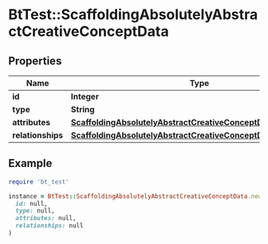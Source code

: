 # BtTest::ScaffoldingAbsolutelyAbstractCreativeConceptData

## Properties

| Name | Type | Description | Notes |
| ---- | ---- | ----------- | ----- |
| **id** | **Integer** |  | [optional] |
| **type** | **String** |  | [optional] |
| **attributes** | [**ScaffoldingAbsolutelyAbstractCreativeConceptDataAttributes**](ScaffoldingAbsolutelyAbstractCreativeConceptDataAttributes.md) |  | [optional] |
| **relationships** | [**ScaffoldingAbsolutelyAbstractCreativeConceptDataRelationships**](ScaffoldingAbsolutelyAbstractCreativeConceptDataRelationships.md) |  | [optional] |

## Example

```ruby
require 'bt_test'

instance = BtTest::ScaffoldingAbsolutelyAbstractCreativeConceptData.new(
  id: null,
  type: null,
  attributes: null,
  relationships: null
)
```

